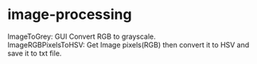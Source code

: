 # image-processing
ImageToGrey: GUI Convert RGB to grayscale.<br />
ImageRGBPixelsToHSV: Get Image pixels(RGB) then convert it to HSV and save it to txt file.
